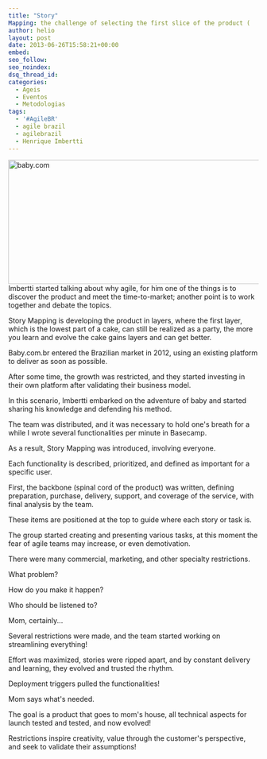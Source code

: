 ```yaml
---
title: "Story"
Mapping: the challenge of selecting the first slice of the product (
author: helio
layout: post
date: 2013-06-26T15:58:21+00:00
embed: 
seo_follow: 
seo_noindex: 
dsq_thread_id: 
categories:
  - Ageis
  - Eventos
  - Metodologias
tags:
  - '#AgileBR'
  - agile brazil
  - agilebrazil
  - Henrique Imbertti
---
```


[<img class="aligncenter size-full wp-image-746" alt="baby.com" src="/uploads/2013/06/Screen-Shot-2013-06-26-at-12.58.58-PM.png" width="514" height="250" srcset="/uploads/2013/06/Screen-Shot-2013-06-26-at-12.58.58-PM.png 514w, /uploads/2013/06/Screen-Shot-2013-06-26-at-12.58.58-PM-300x145.png 300w" sizes="(max-width: 514px) 100vw, 514px" />][1] Imbertti started talking about why agile, for him one of the things is to discover the product and meet the time-to-market; another point is to work together and debate the topics.

Story Mapping is developing the product in layers, where the first layer, which is the lowest part of a cake, can still be realized as a party, the more you learn and evolve the cake gains layers and can get better.

Baby.com.br entered the Brazilian market in 2012, using an existing platform to deliver as soon as possible.

After some time, the growth was restricted, and they started investing in their own platform after validating their business model.

In this scenario, Imbertti embarked on the adventure of baby and started sharing his knowledge and defending his method.

The team was distributed, and it was necessary to hold one's breath for a while I wrote several functionalities per minute in Basecamp.

As a result, Story Mapping was introduced, involving everyone.

Each functionality is described, prioritized, and defined as important for a specific user.

First, the backbone (spinal cord of the product) was written, defining preparation, purchase, delivery, support, and coverage of the service, with final analysis by the team.

These items are positioned at the top to guide where each story or task is.

The group started creating and presenting various tasks, at this moment the fear of agile teams may increase, or even demotivation.

There were many commercial, marketing, and other specialty restrictions.

What problem?

How do you make it happen?

Who should be listened to?

Mom, certainly...

Several restrictions were made, and the team started working on streamlining everything!

Effort was maximized, stories were ripped apart, and by constant delivery and learning, they evolved and trusted the rhythm.

Deployment triggers pulled the functionalities!

Mom says what's needed.

The goal is a product that goes to mom's house, all technical aspects for launch tested and tested, and now evolved!

Restrictions inspire creativity, value through the customer's perspective, and seek to validate their assumptions!

[1]: /uploads/2013/06/Screen-Shot-2013-06-26-at-12.58.58-PM.png